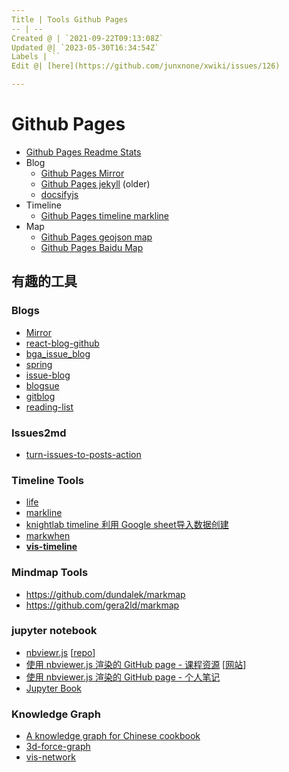 ```yaml
---
Title | Tools Github Pages
-- | --
Created @ | `2021-09-22T09:13:08Z`
Updated @| `2023-05-30T16:34:54Z`
Labels | ``
Edit @| [here](https://github.com/junxnone/xwiki/issues/126)

---
```

# Github Pages

- [Github Pages Readme Stats](./Github_Pages_Readme_Stats)
- Blog
  - [Github Pages Mirror](./Github_Pages_Mirror)
  - [Github Pages jekyll](./Github_Pages_jekyll) (older)
  - [docsifyjs](/Github_Pages_docsify)
- Timeline
  - [Github Pages timeline markline](./Github_Pages_timeline_markline)
- Map
  - [Github Pages geojson map](./Github_Pages_geojson_map)
  - [Github Pages Baidu Map](./Github_Pages_Baidu_Map)



## 有趣的工具

### Blogs

- [Mirror](https://github.com/LoeiFy/Mirror/tree/master)
- [react-blog-github](https://github.com/saadpasta/react-blog-github)
- [bga_issue_blog](https://github.com/bingoogolapple/bga_issue_blog)
- [spring](https://github.com/zhaoda/spring)
- [issue-blog](https://github.com/ttop5/issue-blog)
- [blogsue](https://github.com/CoderMing/blogsue)
- [gitblog](https://github.com/imuncle/gitblog)
- [reading-list](https://github.com/jwenjian/reading-list)

### Issues2md
- [turn-issues-to-posts-action](https://github.com/wayou/turn-issues-to-posts-action)

### Timeline Tools
- [life](https://github.com/cheeaun/life)
- [markline](https://github.com/hotoo/markline)
- [knightlab timeline 利用 Google sheet导入数据创建](http://timeline.knightlab.com/)
- [markwhen](https://github.com/mark-when/markwhen)
- **[vis-timeline](https://visjs.github.io/vis-timeline/examples/timeline/)**

### Mindmap Tools
- https://github.com/dundalek/markmap
- https://github.com/gera2ld/markmap 

### jupyter notebook

- [nbviewr.js](https://kokes.github.io/nbviewer.js/viewer.html) [[repo](https://github.com/kokes/nbviewer.js/)]
- [使用 nbviewer.js 渲染的 GitHub page - 课程资源](https://github.com/UIUC-iSchool-DataViz/is445_AOUAOG_fall2021) [[网站](https://uiuc-ischool-dataviz.github.io/is445_AOUAOG_fall2021/)]
- [使用 nbviewer.js 渲染的 GitHub page - 个人笔记](https://github.com/nagexiucai/MLA/)
- [Jupyter Book](https://jupyterbook.org/intro.html)


### Knowledge Graph
- [A knowledge graph for Chinese cookbook](https://github.com/ngl567/CookBook-KG)
- [3d-force-graph](https://github.com/vasturiano/3d-force-graph)
- [vis-network](https://github.com/visjs/vis-network)
